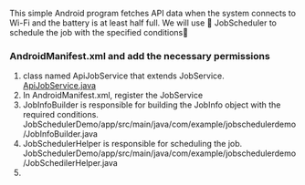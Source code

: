 This simple Android program fetches API data when the system connects to Wi-Fi and the battery is at least half full. 
We will use 👋 JobScheduler to schedule the job with the specified conditions🚀

### AndroidManifest.xml and add the necessary permissions
<uses-permission android:name="android.permission.INTERNET" />
<uses-permission android:name="android.permission.RECEIVE_BOOT_COMPLETED" />


1)  class named ApiJobService that extends JobService. [ApiJobService.java](JobSchedulerDemo/app/src/main/java/com/example/jobschedulerdemo/ApiJobService.java)
2)  In AndroidManifest.xml, register the JobService
3)  JobInfoBuilder is responsible for building the JobInfo object with the required conditions.
   JobSchedulerDemo/app/src/main/java/com/example/jobschedulerdemo/JobInfoBuilder.java
4)  JobSchedulerHelper is responsible for scheduling the job. JobSchedulerDemo/app/src/main/java/com/example/jobschedulerdemo/JobSchedilerHelper.java
5)  



